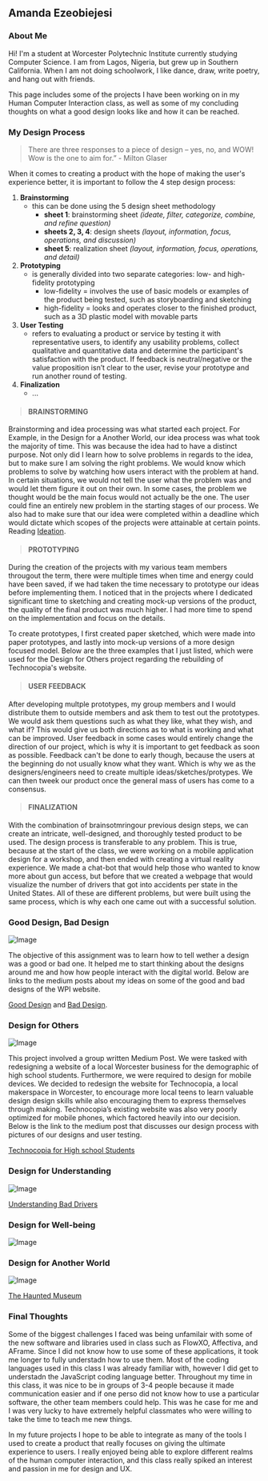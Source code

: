 ## Amanda Ezeobiejesi
### About Me

Hi! I'm a student at Worcester Polytechnic Institute currently studying Computer Science. I am from Lagos, Nigeria, but grew up in Southern California. When I am not doing schoolwork, I like dance, draw, write poetry, and hang out with friends.

This page includes some of the projects I have been working on in my Human Computer Interaction class, as well as some of my concluding thoughts on what a good design looks like and how it can be reached. 


### My Design Process

>There are three responses to a piece of design – yes, no, and WOW! Wow is the one to aim for.” - Milton Glaser

When it comes to creating a product with the hope of making the user's experience better, it is important to follow the 4 step design process:
1. **Brainstorming**
   - this can be done using the 5 design sheet methodology
     - **sheet 1**: brainstorming sheet *(ideate, filter, categorize, combine, and refine question)*
     - **sheets 2, 3, 4**: design sheets *(layout, information, focus, operations, and discussion)*
     - **sheet 5**: realization sheet *(layout, information, focus, operations, and detail)*
2. **Prototyping**
   - is generally divided into two separate categories: low- and high-fidelity prototyping
     - low-fidelity = involves the use of basic models or examples of the product being tested, such as storyboarding and sketching
     - high-fidelity = looks and operates closer to the finished product, such as a 3D plastic model with movable parts
3. **User Testing**
   - refers to evaluating a product or service by testing it with representative users, to identify any usability problems, collect qualitative and quantitative data and determine the participant's satisfaction with the product. If feedback is neutral/negative or the value proposition isn’t clear to the user, revise your prototype and run another round of testing.
4. **Finalization**
   - ...

>#### BRAINSTORMING

Brainstorming and idea processing was what started each project. For Example, in the Design for a Another World, our idea process was what took the majority of time. This was because the idea had to have a distinct purpose. Not only did I learn how to solve problems in regards to the idea, but to make sure I am solving the right problems. We would know which problems to solve by watching how users interact with the problem at hand. In certain situations, we would not tell the user what the problem was and would let them figure it out on their own. In some cases, the problem we thought would be the main focus would not actually be the one. The user could fine an entirely new problem in the starting stages of our process. We also had to make sure that our idea were completed within a deadline which would dictate which scopes of the projects were attainable at certain points. Reading [Ideation](https://www.kixlab.org/courses/cs374-spring-2017/classes/08-Ideation/). 


>#### PROTOTYPING

During the creation of the projects with my various team members througout the term, there were multiple times when time and energy could have been saved, if we had taken the time necessary to prototype our ideas before implementing them. I noticed that in the projects where I dedicated significant time to sketching and creating mock-up versions of the product, the quality of the final product was much higher. I had more time to spend on the implementation and focus on the details. 

To create prototypes, I first created paper sketched, which were made into paper prototypes, and lastly into mock-up versions of a more design focused model. Below are the three examples that I just listed, which were used for the Design for Others project regarding the rebuilding of Technocopia's website. 

>#### USER FEEDBACK
                   
After developing multple prototypes, my group members and I would distribute them to outside members and ask them to test out the prototypes. We would ask them questions such as what they like, what they wish, and what if? This would give us both directions as to what is working and what can be improved. User feedback in some cases would entirely change the direction of our project, which is why it is important to get feedback as soon as possible. Feedback can't be done to early though, because the users at the beginning do not usually know what they want. Which is why we as the designers/engineers need to create multiple ideas/sketches/protypes. We can then tweek our product once the general mass of users has come to a consensus. 
        
>#### FINALIZATION

With the combination of brainsotmringour previous design steps, we can create an intricate, well-designed, and thoroughly tested product to be used. The design process is transferable to any problem. This is true, because at the start of the class, we were working on a mobile application design for a workshop, and then ended with creating a virtual reality experience. We made a chat-bot that would help those who wanted to know more about gun access, but before that we created a webpage that would visualize the number of drivers that got into accidents per state in the United States. All of these are different problems, but were built using the same process, which is why each one came out with a successful solution.



### Good Design, Bad Design
![Image](images/good-or-bad.png)

The objective of this assignment was to learn how to tell wether a design was a good or bad one. It helped me to start thinking about the designs around me and how how people interact with the digital world. Below are links to the medium posts about my ideas on some of the good and bad designs of the WPI website.

[Good Design](https://medium.com/@amanda.c.eze/wpi-website-good-design-a26cd103796f) and [Bad Design](https://medium.com/@amanda.c.eze/wpi-website-bad-design-2d8abb710589).


### Design for Others
![Image](images/mobile-friendly.png)

This project involved a group written Medium Post. We were tasked with redesigning a website of a local Worcester business for the demographic of high school students. Furthermore, we were required to design for mobile devices. We decided to redesign the website for Technocopia, a local makerspace in Worcester, to encourage more local teens to learn valuable design design skills while also encouraging them to express themselves through making. Technocopia’s existing website was also very poorly optimized for mobile phones, which factored heavily into our decision. Below is the link to the medium post that discusses our design process with pictures of our designs and user testing.

[Technocopia for High school Students](https://medium.com/@nicolas.pingal/designing-for-others-technocopia-for-high-school-students-174b71d7971f)


### Design for Understanding
![Image](images/graphs.jpg)

[Understanding Bad Drivers](https://medium.com/@amanda.c.eze/understanding-bad-drivers-175b0eae30b8)


### Design for Well-being
![Image](images/emotions.jpg)

[](https://medium.com/@amanda.c.eze/design-for-wellbeing-bcff57e5a1f4)


### Design for Another World
![Image](images/VR.png)

[The Haunted Museum](https://medium.com/@kendog95/design-for-another-world-af091294189d)


### Final Thoughts

Some of the biggest challenges I faced was being unfamilair with some of the new software and libraries used in class such as FlowXO, Affectiva, and AFrame. Since I did not know how to use some of these applications, it took me longer to fully understadn how to use them. Most of the coding languages used in this class I was already familiar with, however I did get to understadn the JavaScript coding language better. Throughout my time in this class, it was nice to be in groups of 3-4 people because it made communication easier and if one perso did not know how to use a particular software, the other team members could help. This was he case for me and I was very lucky to have extremely helpful classmates who were willing to take the time to teach me new things. 

In my future projects I hope to be able to integrate as many of the tools I used to create a product that really focuses on giving the ultimate experience to users. I really enjoyed being able to explore different realms of the human computer interaction, and this class really spiked an interest and passion in me for design and UX.
